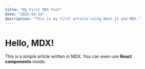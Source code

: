 ```yaml
---
title: "My First MDX Post"
date: "2025-03-24"
description: "This is my first article using Next.js and MDX."
---
```


# Hello, MDX!

This is a simple article written in MDX. You can even use **React components** inside:
